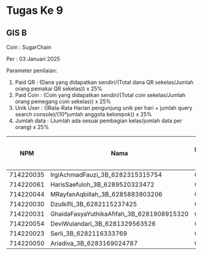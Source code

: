 # Tugas Ke 9

## GIS B
Coin : SugarChain

Per : 03 Januari 2025

Parameter penilaian:
1. Paid QR : (Dana yang didapatkan sendiri/(Total dana QR sekelas/Jumlah orang pemakai QR sekelas))  x  25%
2. Paid Coin : (Coin yang didapatkan sendiri/(Total coin sekelas/Jumlah orang pemegang coin sekelas))  x  25%
3. Unik User : ((Rata-Rata Harian pengunjung unik per hari + jumlah query search console)/(10*jumlah anggota kelompok)) x 25%
4. Jumlah data : (Jumlah ada sesuai pembagian kelas/jumlah data per orang) x 25%


| NPM | Nama | Paid QR | Paid Coin | Unik User / Hari |Nama Kab/Kot | Nama Kecamatan | Jumlah Data | 
|----------|----------|----------|----------|----------|----------|----------|----------|
| 714220035 | IrgiAchmadFauzi_3B_6282315315754   | 0 | 358.849 | - | - | - | 0 |
| 714220061 | HarisSaefuloh_3B_6289520323472   | 0 | 272.106 | - | - | - | 0 |
| 714220044 | MRayfanAqbillah_3B_6285883803206   | 0 | 385.772 | - | - | - | 0 |
| 714220030 | Dzulkifli_3B_6282115237425   | 0 | 897.977 | - | - | - | 0 |
| 714220031 | GhaidaFasyaYuthikaAfifah_3B_6281908915320   | 0 | 735.399 | - | - | - | 0 |
| 714220054 | DeviWulandari_3B_6281329563526   | 0 | 557.738 | - | - | - | 0 |
| 714220023 | Serli_3B_6282116333769   | 0 | 2.495 | - | - | - | 0 |
| 714220050 | Ariadiva_3B_6283169024787   | 0 | 41.291 | - | - | - | 0 |


